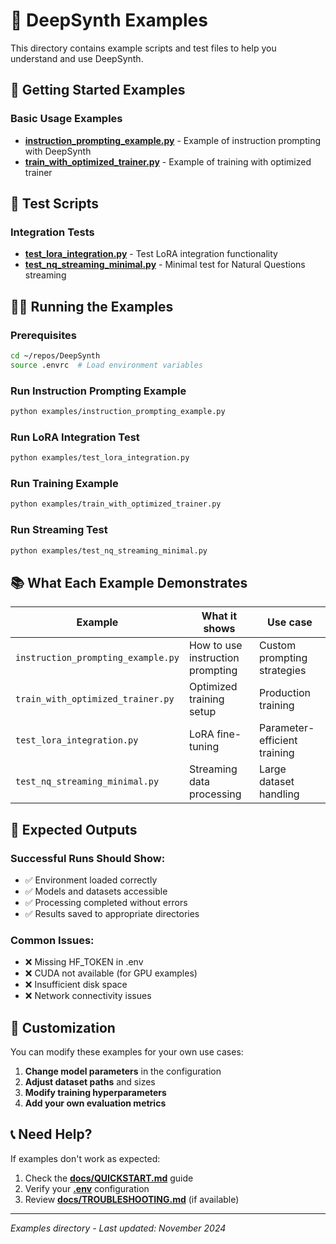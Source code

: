 # 🎯 DeepSynth Examples

This directory contains example scripts and test files to help you understand and use DeepSynth.

## 🚀 Getting Started Examples

### Basic Usage Examples

- **[instruction_prompting_example.py](instruction_prompting_example.py)** - Example of instruction prompting with DeepSynth
- **[train_with_optimized_trainer.py](train_with_optimized_trainer.py)** - Example of training with optimized trainer

## 🧪 Test Scripts

### Integration Tests

- **[test_lora_integration.py](test_lora_integration.py)** - Test LoRA integration functionality
- **[test_nq_streaming_minimal.py](test_nq_streaming_minimal.py)** - Minimal test for Natural Questions streaming

## 🏃‍♂️ Running the Examples

### Prerequisites
```bash
cd ~/repos/DeepSynth
source .envrc  # Load environment variables
```

### Run Instruction Prompting Example
```bash
python examples/instruction_prompting_example.py
```

### Run LoRA Integration Test
```bash
python examples/test_lora_integration.py
```

### Run Training Example
```bash
python examples/train_with_optimized_trainer.py
```

### Run Streaming Test
```bash
python examples/test_nq_streaming_minimal.py
```

## 📚 What Each Example Demonstrates

| Example | What it shows | Use case |
|---------|---------------|----------|
| `instruction_prompting_example.py` | How to use instruction prompting | Custom prompting strategies |
| `train_with_optimized_trainer.py` | Optimized training setup | Production training |
| `test_lora_integration.py` | LoRA fine-tuning | Parameter-efficient training |
| `test_nq_streaming_minimal.py` | Streaming data processing | Large dataset handling |

## 🎯 Expected Outputs

### Successful Runs Should Show:
- ✅ Environment loaded correctly
- ✅ Models and datasets accessible
- ✅ Processing completed without errors
- ✅ Results saved to appropriate directories

### Common Issues:
- ❌ Missing HF_TOKEN in .env
- ❌ CUDA not available (for GPU examples)
- ❌ Insufficient disk space
- ❌ Network connectivity issues

## 🔧 Customization

You can modify these examples for your own use cases:

1. **Change model parameters** in the configuration
2. **Adjust dataset paths** and sizes
3. **Modify training hyperparameters**
4. **Add your own evaluation metrics**

## 📞 Need Help?

If examples don't work as expected:

1. Check the **[docs/QUICKSTART.md](../docs/QUICKSTART.md)** guide
2. Verify your **[.env](../.env.example)** configuration
3. Review **[docs/TROUBLESHOOTING.md](../docs/TROUBLESHOOTING.md)** (if available)

---

*Examples directory - Last updated: November 2024*